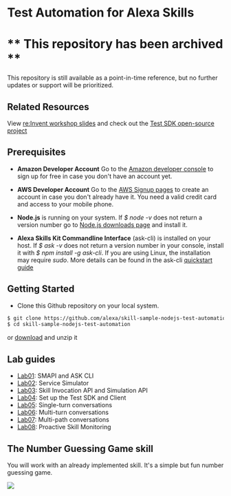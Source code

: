 # Test Automation for Alexa Skills

# ** This repository has been archived **
This repository is still available as a point-in-time reference, but no further updates or support will be prioritized.

## **Related Resources**

View [re:Invent workshop slides](https://www.slideshare.net/AmazonWebServices/alx315test-automation-for-alexa-skills) and check out the [Test SDK open-source project](https://github.com/KayLerch/alexa-skills-kit-tester-java)

## **Prerequisites**

- **Amazon Developer Account** Go to the [Amazon developer console](https://developer.amazon.com/) to sign up for free in case you don't have an account yet.

- **AWS Developer Account** Go to the [AWS Signup pages](https://portal.aws.amazon.com/billing/signup#/) to create an account in case you don't already have it. You need a valid credit card and access to your mobile phone.

- **Node.js** is running on your system. If _$ node -v_ does not return a version number
 go to [Node.js downloads page](https://nodejs.org/en/download/) and install it.

- **Alexa Skills Kit Commandline Interface** (ask-cli) is installed on your host. If _$ ask -v_ does not return a version number in your console, install it with _$ npm install -g ask-cli_. If you are using Linux, the installation may require _sudo_. More details can be found in the ask-cli [quickstart guide](https://developer.amazon.com/docs/smapi/quick-start-alexa-skills-kit-command-line-interface.html)

## **Getting Started**

- Clone this Github repository on your local system.  

```bash
$ git clone https://github.com/alexa/skill-sample-nodejs-test-automation 
$ cd skill-sample-nodejs-test-automation
```

or [download](https://github.com/alexa/skill-sample-nodejs-test-automation/archive/master.zip) and unzip it

## **Lab guides**

- [Lab01](labs/lab01.md): SMAPI and ASK CLI
- [Lab02](labs/lab02.md): Service Simulator
- [Lab03](labs/lab03.md): Skill Invocation API and Simulation API
- [Lab04](labs/lab04.md): Set up the Test SDK and Client
- [Lab05](labs/lab05.md): Single-turn conversations
- [Lab06](labs/lab06.md): Multi-turn conversations
- [Lab07](labs/lab07.md): Multi-path conversations
- [Lab08](labs/lab08.md): Proactive Skill Monitoring

## **The Number Guessing Game skill**

You will work with an already implemented skill. It's a simple but fun number guessing game. 

![](assets/vui.png)